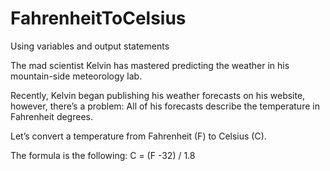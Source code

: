 # FahrenheitToCelsius
Using variables and output statements

The mad scientist Kelvin has mastered predicting the weather in his mountain-side meteorology lab.

Recently, Kelvin began publishing his weather forecasts on his website, however, there’s a problem: All of his forecasts describe the temperature in Fahrenheit degrees.

Let’s convert a temperature from Fahrenheit (F) to Celsius (C).

The formula is the following: C = (F -32) / 1.8
